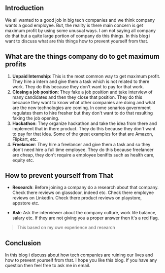 ## Introduction 

We all wanted to a good job in big tech companies and we think company wants a good employee. But, the reality is there main concern is get maximum profit by using some unusual ways. I am not saying all company do that but a quite large portion of company do this things. In this blog i want to discuss what are this things how to prevent yourself from that.

## What are the things company do to get maximum profits 
1. **Unpaid Internship**: This is the most common way to get maximum profit. They hire a intern and give them a task which is not related to there work. They do this because they don't want to pay for that work.
2. **Closing a job position**: They fake a job position and take interview of many candidates and then they close that position. They do this because they want to know what other companies are doing and what are the new technologies are coming. In come senarios government regulates them to hire fresher but they don't want to do that resulting faking the job opening.
3. **Hackathon**: They organize hackathon and take the idea from there and implement that in there product. They do this because they don't want to pay for that idea. Some of the great examples for that are Amazon, Flipkart, etc.
4. **Freelancer**: They hire a freelancer and give them a task and so they don't need hire a full time employee. They do this because freelancer are cheap, they don't require a employee benifits such as health care, equity etc. 

## How to prevent yourself from That 
- **Research**: Before joining a company do a research about that company. Check there reviews on glassdoor, indeed etc. Check there employee reviews on LinkedIn. Check there product reviews on playstore, appstore etc.

- **Ask**: Ask the interviewer about the company culture, work life balance, salary etc. If they are not giving you a proper answer then it's a red flag.


>This based on my own experience and research

## Conclusion 

In this blog i discuss about how tech companies are ruining our lives and how to prevent yourself from that. I hope you like this blog. If you have any question then feel free to ask me in email. 


